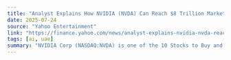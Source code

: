 ```yaml
---
title: "Analyst Explains How NVIDIA (NVDA) Can Reach $8 Trillion Market Cap"
date: 2025-07-24
source: "Yahoo Entertainment"
link: "https://finance.yahoo.com/news/analyst-explains-nvidia-nvda-reach-145214797.html"
tags: [ai, uae]
summary: "NVIDIA Corp (NASDAQ:NVDA) is one of the 10 Stocks to Buy and Sell in 2025: Top Analyst Calls. Nigam Arora from The Arora Report said in a recent program on..."
---
```


